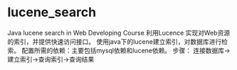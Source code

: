 # lucene_search
Java lucene search in Web Developing Course
利用Lucence 实现对Web资源的索引，并提供快速访问接口。
使用java下的lucene建立索引，对数据库进行检索。
配置所需的依赖：主要包括mysql依赖和lucene依赖。
步骤：
连接数据库->建立索引->查询索引->查询结果
